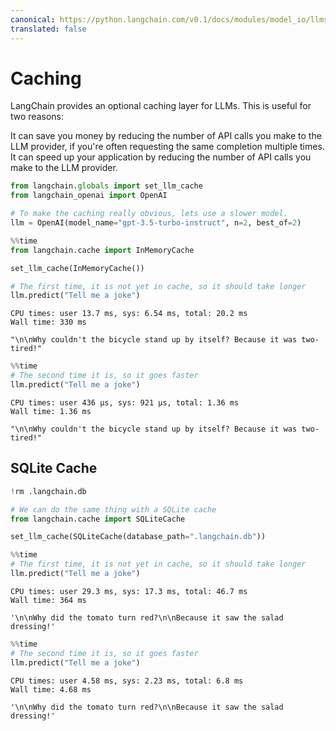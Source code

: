```yaml
---
canonical: https://python.langchain.com/v0.1/docs/modules/model_io/llms/llm_caching
translated: false
---
```


# Caching

LangChain provides an optional caching layer for LLMs. This is useful for two reasons:

It can save you money by reducing the number of API calls you make to the LLM provider, if you're often requesting the same completion multiple times.
It can speed up your application by reducing the number of API calls you make to the LLM provider.

```python
from langchain.globals import set_llm_cache
from langchain_openai import OpenAI

# To make the caching really obvious, lets use a slower model.
llm = OpenAI(model_name="gpt-3.5-turbo-instruct", n=2, best_of=2)
```

```python
%%time
from langchain.cache import InMemoryCache

set_llm_cache(InMemoryCache())

# The first time, it is not yet in cache, so it should take longer
llm.predict("Tell me a joke")
```

```output
CPU times: user 13.7 ms, sys: 6.54 ms, total: 20.2 ms
Wall time: 330 ms
```

```output
"\n\nWhy couldn't the bicycle stand up by itself? Because it was two-tired!"
```

```python
%%time
# The second time it is, so it goes faster
llm.predict("Tell me a joke")
```

```output
CPU times: user 436 µs, sys: 921 µs, total: 1.36 ms
Wall time: 1.36 ms
```

```output
"\n\nWhy couldn't the bicycle stand up by itself? Because it was two-tired!"
```

## SQLite Cache

```python
!rm .langchain.db
```

```python
# We can do the same thing with a SQLite cache
from langchain.cache import SQLiteCache

set_llm_cache(SQLiteCache(database_path=".langchain.db"))
```

```python
%%time
# The first time, it is not yet in cache, so it should take longer
llm.predict("Tell me a joke")
```

```output
CPU times: user 29.3 ms, sys: 17.3 ms, total: 46.7 ms
Wall time: 364 ms
```

```output
'\n\nWhy did the tomato turn red?\n\nBecause it saw the salad dressing!'
```

```python
%%time
# The second time it is, so it goes faster
llm.predict("Tell me a joke")
```

```output
CPU times: user 4.58 ms, sys: 2.23 ms, total: 6.8 ms
Wall time: 4.68 ms
```

```output
'\n\nWhy did the tomato turn red?\n\nBecause it saw the salad dressing!'
```